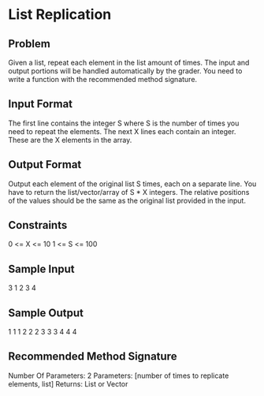 # List Replication

## Problem
Given a list, repeat each element in the list  amount of times. The input and output portions will be handled automatically by the grader. You need to write a function with the recommended method signature.

## Input Format
The first line contains the integer S where S is the number of times you need to repeat the elements. 
The next X lines each contain an integer. These are the X elements in the array.

## Output Format
Output each element of the original list S times, each on a separate line. You have to return the list/vector/array of S * X integers. The relative positions of the values should be the same as the original list provided in the input.

## Constraints
0 <= X <= 10
1 <= S <= 100

## Sample Input
3
1
2
3
4

## Sample Output
1
1
1
2
2
2
3
3
3
4
4
4

## Recommended Method Signature
Number Of Parameters: 2
Parameters: [number of times to replicate elements, list]
Returns: List or Vector
